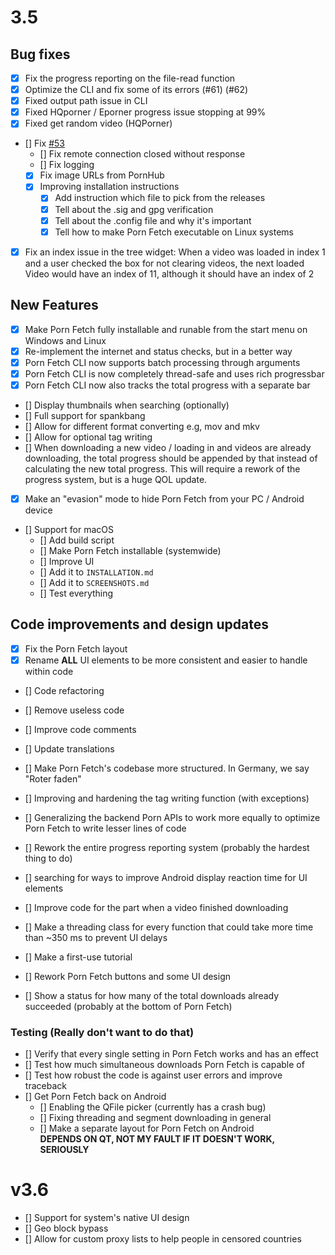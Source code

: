 # 3.5

## Bug fixes
- [x] Fix the progress reporting on the file-read function
- [x] Optimize the CLI and fix some of its errors (#61) (#62)
- [x] Fixed output path issue in CLI
- [x] Fixed HQporner / Eporner progress issue stopping at 99%
- [x] Fixed get random video (HQPorner)
- [] Fix [#53](https://github.com/EchterAlsFake/Porn_Fetch/issues/53)
  - [] Fix remote connection closed without response
  - [] Fix logging
  - [x] Fix image URLs from PornHub
  - [x] Improving installation instructions
    - [x] Add instruction which file to pick from the releases
    - [x] Tell about the .sig and gpg verification
    - [x] Tell about the .config file and why it's important
    - [x] Tell how to make Porn Fetch executable on Linux systems
- [x] Fix an index issue in the tree widget:
 When a video was loaded in index 1 and a user checked the box for not clearing videos, the next loaded
 Video would have an index of 11, although it should have an index of 2

## New Features
- [x] Make Porn Fetch fully installable and runable from the start menu on Windows and Linux
- [x] Re-implement the internet and status checks, but in a better way
- [x] Porn Fetch CLI now supports batch processing through arguments
- [x] Porn Fetch CLI is now completely thread-safe and uses rich progressbar
- [x] Porn Fetch CLI now also tracks the total progress with a separate bar
- [] Display thumbnails when searching (optionally)
- [] Full support for spankbang
- [] Allow for different format converting e.g, mov and mkv
- [] Allow for optional tag writing
- [] When downloading a new video / loading in and videos are already downloading, the total progress should be appended
by that instead of calculating the new total progress. This will require a rework of the progress system, but is a huge QOL update.
- [x] Make an "evasion" mode to hide Porn Fetch from your PC / Android device
- [] Support for macOS
  - [] Add build script
  - [] Make Porn Fetch installable (systemwide)
  - [] Improve UI
  - [] Add it to `INSTALLATION.md`
  - [] Add it to `SCREENSHOTS.md`
  - [] Test everything

## Code improvements and design updates
- [x] Fix the Porn Fetch layout
- [x] Rename **ALL** UI elements to be more consistent and easier to handle within code
- [] Code refactoring
 - [] Remove useless code
 - [] Improve code comments

- [] Update translations
- [] Make Porn Fetch's codebase more structured. In Germany, we say "Roter faden"
- [] Improving and hardening the tag writing function (with exceptions)
- [] Generalizing the backend Porn APIs to work more equally to optimize Porn Fetch to write lesser lines of code
- [] Rework the entire progress reporting system (probably the hardest thing to do)
- [] searching for ways to improve Android display reaction time for UI elements
- [] Improve code for the part when a video finished downloading
- [] Make a threading class for every function that could take more time than ~350 ms to prevent UI delays
- [] Make a first-use tutorial
- [] Rework Porn Fetch buttons and some UI design
- [] Show a status for how many of the total downloads already succeeded (probably at the bottom of Porn Fetch)


### Testing (Really don't want to do that)

- [] Verify that every single setting in Porn Fetch works and has an effect
- [] Test how much simultaneous downloads Porn Fetch is capable of
- [] Test how robust the code is against user errors and improve traceback
- [] Get Porn Fetch back on Android
  - [] Enabling the QFile picker (currently has a crash bug)
  - [] Fixing threading and segment downloading in general
  - [] Make a separate layout for Porn Fetch on Android
  <br>**DEPENDS ON QT, NOT MY FAULT IF IT DOESN'T WORK, SERIOUSLY**


# v3.6
- [] Support for system's native UI design
- [] Geo block bypass
- [] Allow for custom proxy lists to help people in censored countries

